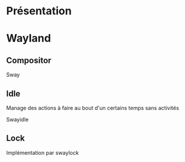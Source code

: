 # Présentation

# Wayland

## Compositor

Sway

## Idle

Manage des actions à faire au bout d'un certains temps sans activités

Swayidle

## Lock

Implémentation par swaylock
